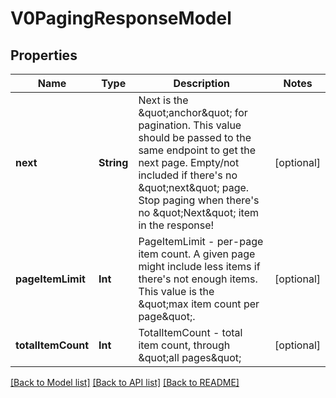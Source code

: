 # V0PagingResponseModel

## Properties
Name | Type | Description | Notes
------------ | ------------- | ------------- | -------------
**next** | **String** | Next is the \&quot;anchor\&quot; for pagination. This value should be passed to the same endpoint to get the next page. Empty/not included if there&#39;s no \&quot;next\&quot; page. Stop paging when there&#39;s no \&quot;Next\&quot; item in the response! | [optional] 
**pageItemLimit** | **Int** | PageItemLimit - per-page item count. A given page might include less items if there&#39;s not enough items. This value is the \&quot;max item count per page\&quot;. | [optional] 
**totalItemCount** | **Int** | TotalItemCount - total item count, through \&quot;all pages\&quot; | [optional] 

[[Back to Model list]](../README.md#documentation-for-models) [[Back to API list]](../README.md#documentation-for-api-endpoints) [[Back to README]](../README.md)


